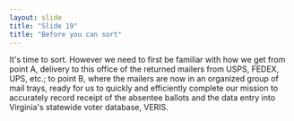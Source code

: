 ```yaml
---
layout: slide
title: "Slide 19"
title: "Before you can sort"
---
```


It's time to sort. However we need to first be familiar with how we get from point A, delivery to this office of the returned mailers from USPS, FEDEX, UPS, etc.; to point B, where the mailers are now in an organized group of mail trays, ready for us to quickly and efficiently complete our mission to accurately record receipt of the absentee ballots and the data entry into Virginia's statewide voter database, VERIS.